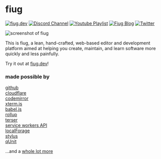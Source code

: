 # fiug

<!-- badges -->
[![fiug.dev](https://img.shields.io/badge/fiug.dev-fiug%20it!-blue)](web+fiug:fiugd/beta)
[![Discord Channel](https://img.shields.io/discord/887775860881514557?color=%237289DA&logo=Discord&logoColor=white)](https://discord.gg/pdYZvsUexX)
[![Youtube Playlist](https://img.shields.io/badge/youtube-watch-yall?color=%23C4302B&logo=Youtube&logoColor=white)](https://www.youtube.com/playlist?list=PLzxw4c2I_GGe6q7XHWH2lXsc9VBfzsNB_)
[![Fiug Blog](https://img.shields.io/badge/blog-read-yall?color=%23EE802F&logo=Rss&logoColor=white)](https://blog.fiug.dev)
[![Twitter](https://img.shields.io/badge/twitter-follow-yall?color=%231DA1F2&logo=Twitter&logoColor=white)](https://twitter.com/fiugdev)
<!-- /badges -->

![screenshot of fiug](https://user-images.githubusercontent.com/1816471/141071418-07de4741-7b09-4042-97f3-da2c8c5446e4.png)

This is fiug, a lean, hand-crafted, web-based editor and development platform aimed at helping you create, maintain, and learn software more quickly and less painfully.   

Try it out at [fiug.dev](https://fiug.dev)!   

### made possible by
[github](https://github.com/)   
[cloudflare](https://www.cloudflare.com/)   
[codemirror](https://codemirror.net/)   
[xterm.js](https://xtermjs.org/)   
[babel.js](https://babeljs.io/)   
[rollup](https://rollupjs.org/)   
[terser](https://github.com/terser/terser)   
[service workers API](https://developer.mozilla.org/en-US/docs/Web/API/Service_Worker_API)   
[localForage](https://github.com/localForage/localForage)   
[stylus](https://stylus-lang.com/)   
[qUnit](https://qunitjs.com/)   

...and a [whole lot more](https://github.com/fiugd/plugins)   
